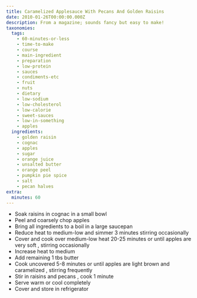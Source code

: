 ```yaml
---
title: Caramelized Applesauce With Pecans And Golden Raisins
date: 2010-01-26T00:00:00.000Z
description: From a magazine; sounds fancy but easy to make!
taxonomies:
  tags:
    - 60-minutes-or-less
    - time-to-make
    - course
    - main-ingredient
    - preparation
    - low-protein
    - sauces
    - condiments-etc
    - fruit
    - nuts
    - dietary
    - low-sodium
    - low-cholesterol
    - low-calorie
    - sweet-sauces
    - low-in-something
    - apples
  ingredients:
    - golden raisin
    - cognac
    - apples
    - sugar
    - orange juice
    - unsalted butter
    - orange peel
    - pumpkin pie spice
    - salt
    - pecan halves
extra:
  minutes: 60
---
```

 - Soak raisins in cognac in a small bowl
 - Peel and coarsely chop apples
 - Bring all ingredients to a boil in a large saucepan
 - Reduce heat to medium-low and simmer 3 minutes stirring occasionally
 - Cover and cook over medium-low heat 20-25 minutes or until apples are very soft , stirring occasionally
 - Increase heat to medium
 - Add remaining 1 tbs butter
 - Cook uncovered 5-8 minutes or until apples are light brown and caramelized , stirring frequently
 - Stir in raisins and pecans , cook 1 minute
 - Serve warm or cool completely
 - Cover and store in refrigerator
